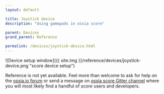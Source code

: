 ```yaml
---
layout: default

title: Joystick device
description: "Using gamepads in ossia score"

parent: Devices
grand_parent: Reference

permalink: /devices/joystick-device.html
---
```


![Device setup window]({{ site.img }}/reference/devices/joystick-device.png "score device setup")

Reference is not yet available. Feel more than welcome to ask for help on the [ossia.io forum](https://forum.ossia.io) or send a message on [ossia score Gitter channel](https://gitter.im/ossia/score) where you will most likely find a handful of *score* users and developers.